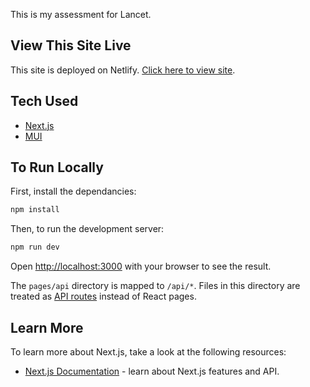 This is my assessment for Lancet.

## View This Site Live

This site is deployed on Netlify. [Click here to view site](https://lancet-assessment.netlify.app).

## Tech Used

- [Next.js](https://nextjs.org/)
- [MUI](https://mui.com/)

## To Run Locally

First, install the dependancies:

```bash
npm install
```

Then, to run the development server:

```bash
npm run dev
```

Open [http://localhost:3000](http://localhost:3000) with your browser to see the result.

The `pages/api` directory is mapped to `/api/*`. Files in this directory are treated as [API routes](https://nextjs.org/docs/api-routes/introduction) instead of React pages.

## Learn More

To learn more about Next.js, take a look at the following resources:

- [Next.js Documentation](https://nextjs.org/docs) - learn about Next.js features and API.